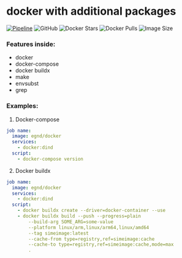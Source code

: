 # docker with additional packages

[![Pipeline](https://github.com/egnd/docker/actions/workflows/pipeline.yml/badge.svg)](https://github.com/egnd/docker/actions?query=workflow%3APipeline)
![GitHub](https://img.shields.io/github/license/egnd/docker)
![Docker Stars](https://img.shields.io/docker/stars/egnd/docker)
![Docker Pulls](https://img.shields.io/docker/pulls/egnd/docker)
![Image Size](https://img.shields.io/docker/image-size/egnd/docker/docker)

### Features inside:
* docker
* docker-compose
* docker buildx
* make
* envsubst
* grep

### Examples:
1. Docker-compose
```yml
job name:
  image: egnd/docker
  services:
    - docker:dind
  script:
    - docker-compose version
```
2. Docker buildx
```yml
job name:
  image: egnd/docker
  services:
    - docker:dind
  script:
    - docker buildx create --driver=docker-container --use
    - docker buildx build --push --progress=plain
        --build-arg SOME_ARG=some-value
        --platform linux/arm,linux/arm64,linux/amd64 
        --tag simeimage:latest
        --cache-from type=registry,ref=simeimage:cache
        --cache-to type=registry,ref=simeimage:cache,mode=max
        .
```
